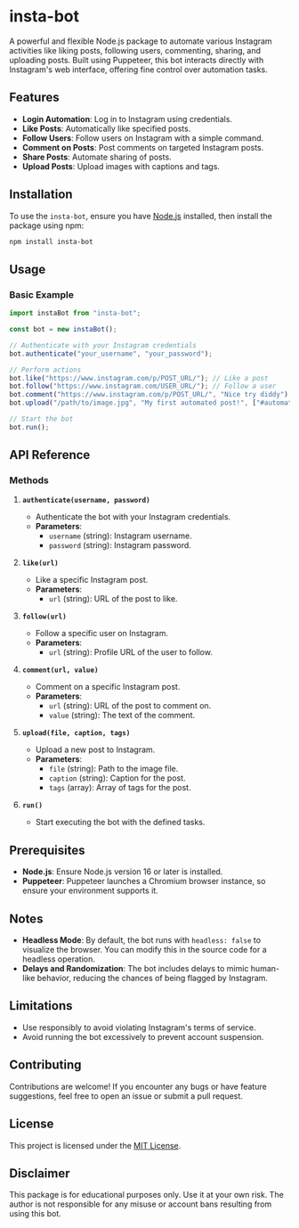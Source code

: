 # insta-bot

A powerful and flexible Node.js package to automate various Instagram activities like liking posts, following users, commenting, sharing, and uploading posts. Built using Puppeteer, this bot interacts directly with Instagram's web interface, offering fine control over automation tasks.

## Features

- **Login Automation**: Log in to Instagram using credentials.
- **Like Posts**: Automatically like specified posts.
- **Follow Users**: Follow users on Instagram with a simple command.
- **Comment on Posts**: Post comments on targeted Instagram posts.
- **Share Posts**: Automate sharing of posts.
- **Upload Posts**: Upload images with captions and tags.

## Installation

To use the `insta-bot`, ensure you have [Node.js](https://nodejs.org/) installed, then install the package using npm:

```bash
npm install insta-bot
```

## Usage

### Basic Example

```javascript
import instaBot from "insta-bot";

const bot = new instaBot();

// Authenticate with your Instagram credentials
bot.authenticate("your_username", "your_password");

// Perform actions
bot.like("https://www.instagram.com/p/POST_URL/"); // Like a post
bot.follow("https://www.instagram.com/USER_URL/"); // Follow a user
bot.comment("https://www.instagram.com/p/POST_URL/", "Nice try diddy"); // Comment on a post
bot.upload("/path/to/image.jpg", "My first automated post!", ["#automation", "#puppeteer"]); // Upload a post

// Start the bot
bot.run();
```

## API Reference

### **Methods**

1. **`authenticate(username, password)`**
   - Authenticate the bot with your Instagram credentials.
   - **Parameters**:
     - `username` (string): Instagram username.
     - `password` (string): Instagram password.

2. **`like(url)`**
   - Like a specific Instagram post.
   - **Parameters**:
     - `url` (string): URL of the post to like.

3. **`follow(url)`**
   - Follow a specific user on Instagram.
   - **Parameters**:
     - `url` (string): Profile URL of the user to follow.

4. **`comment(url, value)`**
   - Comment on a specific Instagram post.
   - **Parameters**:
     - `url` (string): URL of the post to comment on.
     - `value` (string): The text of the comment.

5. **`upload(file, caption, tags)`**
   - Upload a new post to Instagram.
   - **Parameters**:
     - `file` (string): Path to the image file.
     - `caption` (string): Caption for the post.
     - `tags` (array): Array of tags for the post.

6. **`run()`**
   - Start executing the bot with the defined tasks.

## Prerequisites

- **Node.js**: Ensure Node.js version 16 or later is installed.
- **Puppeteer**: Puppeteer launches a Chromium browser instance, so ensure your environment supports it.

## Notes

- **Headless Mode**: By default, the bot runs with `headless: false` to visualize the browser. You can modify this in the source code for a headless operation.
- **Delays and Randomization**: The bot includes delays to mimic human-like behavior, reducing the chances of being flagged by Instagram.

## Limitations

- Use responsibly to avoid violating Instagram's terms of service.
- Avoid running the bot excessively to prevent account suspension.

## Contributing

Contributions are welcome! If you encounter any bugs or have feature suggestions, feel free to open an issue or submit a pull request.

## License

This project is licensed under the [MIT License](LICENSE).

## Disclaimer

This package is for educational purposes only. Use it at your own risk. The author is not responsible for any misuse or account bans resulting from using this bot.
